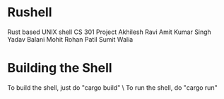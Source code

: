 # Rushell
Rust based UNIX shell
CS 301 Project
Akhilesh Ravi
Amit Kumar Singh Yadav
Balani Mohit
Rohan Patil
Sumit Walia

# Building the Shell
To build the shell, just do "cargo build" \\
To run the shell, do "cargo run"
